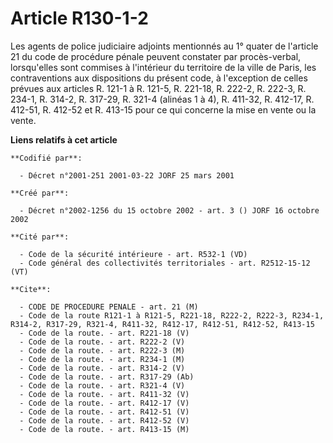 # Article R130-1-2

Les agents de police judiciaire adjoints mentionnés au 1° quater de l'article 21 du code de procédure pénale peuvent
constater par procès-verbal, lorsqu'elles sont commises à l'intérieur du territoire de la ville de Paris, les contraventions
aux dispositions du présent code, à l'exception de celles prévues aux articles R. 121-1 à R. 121-5, R. 221-18, R. 222-2, R.
222-3, R. 234-1, R. 314-2, R. 317-29, R. 321-4 (alinéas 1 à 4), R. 411-32, R. 412-17, R. 412-51, R. 412-52 et R. 413-15 pour
ce qui concerne la mise en vente ou la vente.

**Liens relatifs à cet article**

	**Codifié par**:

	  - Décret n°2001-251 2001-03-22 JORF 25 mars 2001

	**Créé par**:

	  - Décret n°2002-1256 du 15 octobre 2002 - art. 3 () JORF 16 octobre 2002

	**Cité par**:

	  - Code de la sécurité intérieure - art. R532-1 (VD)
	  - Code général des collectivités territoriales - art. R2512-15-12 (VT)

	**Cite**:

	  - CODE DE PROCEDURE PENALE - art. 21 (M)
	  - Code de la route R121-1 à R121-5, R221-18, R222-2, R222-3, R234-1, R314-2, R317-29, R321-4, R411-32, R412-17, R412-51, R412-52, R413-15
	  - Code de la route. - art. R221-18 (V)
	  - Code de la route. - art. R222-2 (V)
	  - Code de la route. - art. R222-3 (M)
	  - Code de la route. - art. R234-1 (M)
	  - Code de la route. - art. R314-2 (V)
	  - Code de la route. - art. R317-29 (Ab)
	  - Code de la route. - art. R321-4 (V)
	  - Code de la route. - art. R411-32 (V)
	  - Code de la route. - art. R412-17 (V)
	  - Code de la route. - art. R412-51 (V)
	  - Code de la route. - art. R412-52 (V)
	  - Code de la route. - art. R413-15 (M)
